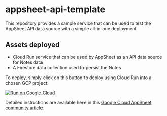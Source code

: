# appsheet-api-template
This repository provides a sample service that can be used to test the AppSheet API data source with a simple all-in-one deployment.

## Assets deployed
* Cloud Run service that can be used by AppSheet as an API data source for Notes data
* A Firestore data collection used to persist the Notes

To deploy, simply click on this button to deploy using Cloud Run into a chosen GCP project:

[![Run on Google Cloud](https://deploy.cloud.run/button.svg)](https://deploy.cloud.run)

Detailed instructions are available here in this [Google Cloud AppSheet community article](https://www.googlecloudcommunity.com/gc/Tips-Tricks/AppSheet-API-Data-Source-Quickstart-Beginner/m-p/398921).